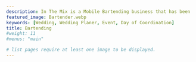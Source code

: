```yaml
---
description: In The Mix is a Mobile Bartending business that has been  servicing the greater New England area for several years. We are fully licensed and insured to guarantee a smooth planning process with your other vendors. While In The Mix has a soft spot for weddings, we don’t stop there! Together our Bartenders and Staff have decades of experience in a wide range of environments. No matter what type of event or party you are planning next - we can bartend there. During the consultation process, we will determine exactly what you will need to make your event successful. These factors include the quantity and variety of beverages that will be featured, the style of drinkware, theme of the event, and any other details that you want to discuss. The number of guests and varying degrees of difficulty in relation to crafting cocktails will determine how many bartenders will be required. We offer all inclusive options as well as customizable packages. We always do our best to keep your costs as low as possible to ensure that your get-together stays within your budget. In order to provide you with accurate package and pricing information, please be as detailed as possible in your submission. We understand the following information may be approximate and subject to change. Go to website for [more](www.inthemixbev.com)
featured_image: Bartender.webp
keywords: [Wedding, Wedding Planer, Event, Day of Coordination]
title: Bartending
#weight: 11
#menus: "main"

# list pages require at least one image to be displayed.
---
```

